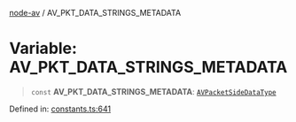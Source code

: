 [node-av](../globals.md) / AV\_PKT\_DATA\_STRINGS\_METADATA

# Variable: AV\_PKT\_DATA\_STRINGS\_METADATA

> `const` **AV\_PKT\_DATA\_STRINGS\_METADATA**: [`AVPacketSideDataType`](../type-aliases/AVPacketSideDataType.md)

Defined in: [constants.ts:641](https://github.com/seydx/av/blob/f8631fc881b394300b1479f511d55cf1c370a87f/src/constants/constants.ts#L641)
